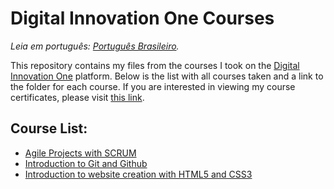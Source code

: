 # Digital Innovation One Courses

_Leia em português: [Português Brasileiro](README.md)._

This repository contains my files from the courses I took on the [Digital Innovation One](https://www.dio.me/) platform. Below is the list with all courses taken and a link to the folder for each course. If you are interested in viewing my course certificates, please visit [this link](https://github.com/gabrielluciano/certificados/).

## Course List:

- [Agile Projects with SCRUM](/cursos/projetos-ageis-com-scrum/)
- [Introduction to Git and Github](/cursos/introducao-ao-git/)
- [Introduction to website creation with HTML5 and CSS3](/cursos/introducao-ao-html5-e-css3/)

